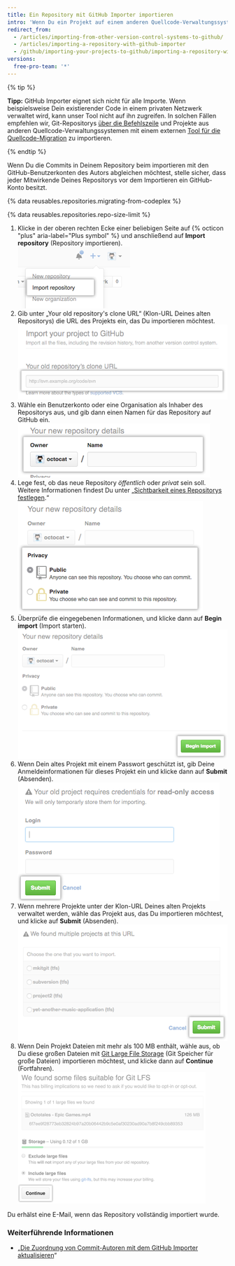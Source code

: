 ```yaml
---
title: Ein Repository mit GitHub Importer importieren
intro: 'Wenn Du ein Projekt auf einem anderen Quellcode-Verwaltungssystem verwaltest, kannst Du es mit dem Tool GitHub Importer automatisch in GitHub importieren.'
redirect_from:
  - /articles/importing-from-other-version-control-systems-to-github/
  - /articles/importing-a-repository-with-github-importer
  - /github/importing-your-projects-to-github/importing-a-repository-with-github-importer
versions:
  free-pro-team: '*'
---
```


{% tip %}

**Tipp:** GitHub Importer eignet sich nicht für alle Importe. Wenn beispielsweise Dein existierender Code in einem privaten Netzwerk verwaltet wird, kann unser Tool nicht auf ihn zugreifen. In solchen Fällen empfehlen wir, Git-Repositorys [über die Befehlszeile](/articles/importing-a-git-repository-using-the-command-line) und Projekte aus anderen Quellcode-Verwaltungssystemen mit einem externen [Tool für die Quellcode-Migration](/articles/source-code-migration-tools) zu importieren.

{% endtip %}

Wenn Du die Commits in Deinem Repository beim importieren mit den GitHub-Benutzerkonten des Autors abgleichen möchtest, stelle sicher, dass jeder Mitwirkende Deines Repositorys vor dem Importieren ein GitHub-Konto besitzt.

{% data reusables.repositories.migrating-from-codeplex %}

{% data reusables.repositories.repo-size-limit %}

1. Klicke in der oberen rechten Ecke einer beliebigen Seite auf {% octicon "plus" aria-label="Plus symbol" %} und anschließend auf **Import repository** (Repository importieren). ![Option „Import repository“ (Repository importieren) im Menü für neue Repositorys](/assets/images/help/importer/import-repository.png)
2. Gib unter „Your old repository's clone URL“ (Klon-URL Deines alten Repositorys) die URL des Projekts ein, das Du importieren möchtest. ![Textfeld für die URL des importierten Repositorys](/assets/images/help/importer/import-url.png)
3. Wähle ein Benutzerkonto oder eine Organisation als Inhaber des Repositorys aus, und gib dann einen Namen für das Repository auf GitHub ein. ![Menü für Repository-Inhaber und Feld für den Repository-Namen](/assets/images/help/importer/import-repo-owner-name.png)
4. Lege fest, ob das neue Repository *öffentlich* oder *privat* sein soll. Weitere Informationen findest Du unter „[Sichtbarkeit eines Repositorys festlegen](/articles/setting-repository-visibility).“ ![Optionsfelder für öffentliches oder privates Repository](/assets/images/help/importer/import-public-or-private.png)
5. Überprüfe die eingegebenen Informationen, und klicke dann auf **Begin import** (Import starten). ![Schaltfläche „Begin import“ (Import starten)](/assets/images/help/importer/begin-import-button.png)
6. Wenn Dein altes Projekt mit einem Passwort geschützt ist, gib Deine Anmeldeinformationen für dieses Projekt ein und klicke dann auf **Submit** (Absenden). ![Passwortformular und Schaltfläche „Submit“ (Absenden) für passwortgeschützte Projekte](/assets/images/help/importer/submit-old-credentials-importer.png)
7. Wenn mehrere Projekte unter der Klon-URL Deines alten Projekts verwaltet werden, wähle das Projekt aus, das Du importieren möchtest, und klicke auf **Submit** (Absenden). ![Liste der zu importierenden Projekte und Schaltfläche „Submit“ (Absenden)](/assets/images/help/importer/choose-project-importer.png)
8. Wenn Dein Projekt Dateien mit mehr als 100 MB enthält, wähle aus, ob Du diese großen Dateien mit [Git Large File Storage](/articles/versioning-large-files) (Git Speicher für große Dateien) importieren möchtest, und klicke dann auf **Continue** (Fortfahren). ![Menü „Git Large File Storage" (Git Große Dateien Speicher) und Schaltfläche „Continue“ (Fortfahren)](/assets/images/help/importer/select-gitlfs-importer.png)

Du erhälst eine E-Mail, wenn das Repository vollständig importiert wurde.

### Weiterführende Informationen

- „[Die Zuordnung von Commit-Autoren mit dem GitHub Importer aktualisieren](/articles/updating-commit-author-attribution-with-github-importer)“
